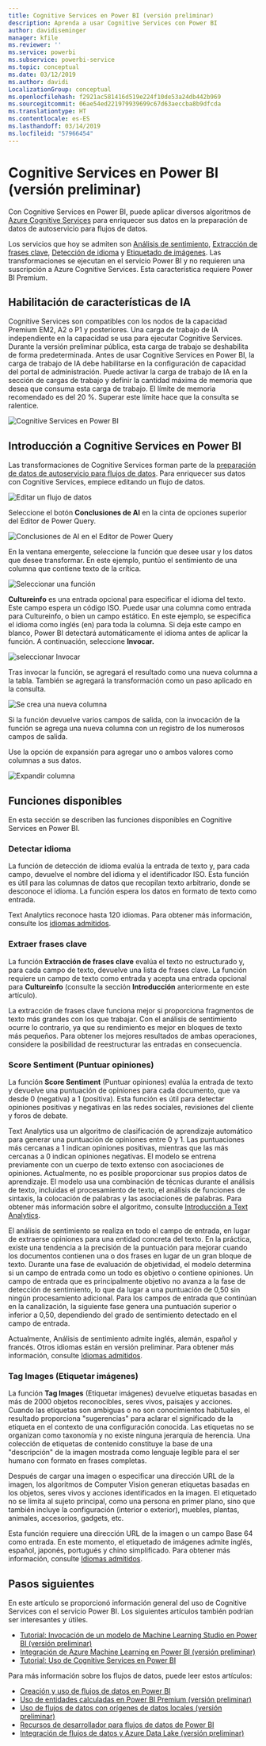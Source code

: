 ```yaml
---
title: Cognitive Services en Power BI (versión preliminar)
description: Aprenda a usar Cognitive Services con Power BI
author: davidiseminger
manager: kfile
ms.reviewer: ''
ms.service: powerbi
ms.subservice: powerbi-service
ms.topic: conceptual
ms.date: 03/12/2019
ms.author: davidi
LocalizationGroup: conceptual
ms.openlocfilehash: f2921ac581416d519e224f10de53a24db442b969
ms.sourcegitcommit: 06ae54ed221979939699c67d63aeccba8b9dfcda
ms.translationtype: HT
ms.contentlocale: es-ES
ms.lasthandoff: 03/14/2019
ms.locfileid: "57966454"
---
```

# <a name="cognitive-services-in-power-bi-preview"></a>Cognitive Services en Power BI (versión preliminar)

Con Cognitive Services en Power BI, puede aplicar diversos algoritmos de [Azure Cognitive Services](https://azure.microsoft.com/services/cognitive-services/) para enriquecer sus datos en la preparación de datos de autoservicio para flujos de datos.

Los servicios que hoy se admiten son [Análisis de sentimiento](https://docs.microsoft.com/azure/cognitive-services/text-analytics/how-tos/text-analytics-how-to-sentiment-analysis), [Extracción de frases clave](https://docs.microsoft.com/azure/cognitive-services/text-analytics/how-tos/text-analytics-how-to-keyword-extraction), [Detección de idioma](https://docs.microsoft.com/azure/cognitive-services/text-analytics/how-tos/text-analytics-how-to-language-detection) y [Etiquetado de imágenes](https://docs.microsoft.com/azure/cognitive-services/computer-vision/concept-tagging-images). Las transformaciones se ejecutan en el servicio Power BI y no requieren una suscripción a Azure Cognitive Services. Esta característica requiere Power BI Premium.

## <a name="enabling-ai-features"></a>**Habilitación de características de IA**

Cognitive Services son compatibles con los nodos de la capacidad Premium EM2, A2 o P1 y posteriores. Una carga de trabajo de IA independiente en la capacidad se usa para ejecutar Cognitive Services. Durante la versión preliminar pública, esta carga de trabajo se deshabilita de forma predeterminada. Antes de usar Cognitive Services en Power BI, la carga de trabajo de IA debe habilitarse en la configuración de capacidad del portal de administración. Puede activar la carga de trabajo de IA en la sección de cargas de trabajo y definir la cantidad máxima de memoria que desea que consuma esta carga de trabajo. El límite de memoria recomendado es del 20 %. Superar este límite hace que la consulta se ralentice.

![Cognitive Services en Power BI](media/service-cognitive-services/cognitive-services_01.png)

## <a name="getting-started-with-cognitive-services-in-power-bi"></a>**Introducción a Cognitive Services en Power BI**

Las transformaciones de Cognitive Services forman parte de la [preparación de datos de autoservicio para flujos de datos](https://powerbi.microsoft.com/blog/introducing-power-bi-data-prep-wtih-dataflows/). Para enriquecer sus datos con Cognitive Services, empiece editando un flujo de datos.

![Editar un flujo de datos](media/service-cognitive-services/cognitive-services_02.png)

Seleccione el botón **Conclusiones de AI** en la cinta de opciones superior del Editor de Power Query.

![Conclusiones de AI en el Editor de Power Query](media/service-cognitive-services/cognitive-services_03.png)

En la ventana emergente, seleccione la función que desee usar y los datos que desee transformar. En este ejemplo, puntúo el sentimiento de una columna que contiene texto de la crítica.

![Seleccionar una función](media/service-cognitive-services/cognitive-services_04.png)

**Cultureinfo** es una entrada opcional para especificar el idioma del texto. Este campo espera un código ISO. Puede usar una columna como entrada para Cultureinfo, o bien un campo estático. En este ejemplo, se especifica el idioma como inglés (en) para toda la columna. Si deja este campo en blanco, Power BI detectará automáticamente el idioma antes de aplicar la función. A continuación, seleccione **Invocar.**

![seleccionar Invocar](media/service-cognitive-services/cognitive-services_05.png)

Tras invocar la función, se agregará el resultado como una nueva columna a la tabla. También se agregará la transformación como un paso aplicado en la consulta.

![Se crea una nueva columna](media/service-cognitive-services/cognitive-services_06.png)

Si la función devuelve varios campos de salida, con la invocación de la función se agrega una nueva columna con un registro de los numerosos campos de salida.

Use la opción de expansión para agregar uno o ambos valores como columnas a sus datos.

![Expandir columna](media/service-cognitive-services/cognitive-services_07.png)

## <a name="available-functions"></a>**Funciones disponibles**

En esta sección se describen las funciones disponibles en Cognitive Services en Power BI.

### <a name="detect-language"></a>**Detectar idioma**

La función de detección de idioma evalúa la entrada de texto y, para cada campo, devuelve el nombre del idioma y el identificador ISO. Esta función es útil para las columnas de datos que recopilan texto arbitrario, donde se desconoce el idioma. La función espera los datos en formato de texto como entrada.

Text Analytics reconoce hasta 120 idiomas. Para obtener más información, consulte los [idiomas admitidos](https://docs.microsoft.com/azure/cognitive-services/text-analytics/text-analytics-supported-languages).

### <a name="extract-key-phrases"></a>**Extraer frases clave**

La función **Extracción de frases clave** evalúa el texto no estructurado y, para cada campo de texto, devuelve una lista de frases clave. La función requiere un campo de texto como entrada y acepta una entrada opcional para **Cultureinfo** (consulte la sección **Introducción** anteriormente en este artículo).

La extracción de frases clave funciona mejor si proporciona fragmentos de texto más grandes con los que trabajar. Con el análisis de sentimiento ocurre lo contrario, ya que su rendimiento es mejor en bloques de texto más pequeños. Para obtener los mejores resultados de ambas operaciones, considere la posibilidad de reestructurar las entradas en consecuencia.

### <a name="score-sentiment"></a>**Score Sentiment** (Puntuar opiniones)

La función **Score Sentiment** (Puntuar opiniones) evalúa la entrada de texto y devuelve una puntuación de opiniones para cada documento, que va desde 0 (negativa) a 1 (positiva). Esta función es útil para detectar opiniones positivas y negativas en las redes sociales, revisiones del cliente y foros de debate.

Text Analytics usa un algoritmo de clasificación de aprendizaje automático para generar una puntuación de opiniones entre 0 y 1. Las puntuaciones más cercanas a 1 indican opiniones positivas, mientras que las más cercanas a 0 indican opiniones negativas. El modelo se entrena previamente con un cuerpo de texto extenso con asociaciones de opiniones. Actualmente, no es posible proporcionar sus propios datos de aprendizaje. El modelo usa una combinación de técnicas durante el análisis de texto, incluidas el procesamiento de texto, el análisis de funciones de sintaxis, la colocación de palabras y las asociaciones de palabras. Para obtener más información sobre el algoritmo, consulte [Introducción a Text Analytics](https://blogs.technet.microsoft.com/machinelearning/2015/04/08/introducing-text-analytics-in-the-azure-ml-marketplace/).

El análisis de sentimiento se realiza en todo el campo de entrada, en lugar de extraerse opiniones para una entidad concreta del texto. En la práctica, existe una tendencia a la precisión de la puntuación para mejorar cuando los documentos contienen una o dos frases en lugar de un gran bloque de texto. Durante una fase de evaluación de objetividad, el modelo determina si un campo de entrada como un todo es objetivo o contiene opiniones. Un campo de entrada que es principalmente objetivo no avanza a la fase de detección de sentimiento, lo que da lugar a una puntuación de 0,50 sin ningún procesamiento adicional. Para los campos de entrada que continúan en la canalización, la siguiente fase genera una puntuación superior o inferior a 0,50, dependiendo del grado de sentimiento detectado en el campo de entrada.

Actualmente, Análisis de sentimiento admite inglés, alemán, español y francés. Otros idiomas están en versión preliminar. Para obtener más información, consulte [Idiomas admitidos](https://docs.microsoft.com/azure/cognitive-services/text-analytics/text-analytics-supported-languages).

### <a name="tag-images"></a>**Tag Images** (Etiquetar imágenes)

La función **Tag Images** (Etiquetar imágenes) devuelve etiquetas basadas en más de 2000 objetos reconocibles, seres vivos, paisajes y acciones. Cuando las etiquetas son ambiguas o no son conocimientos habituales, el resultado proporciona "sugerencias" para aclarar el significado de la etiqueta en el contexto de una configuración conocida. Las etiquetas no se organizan como taxonomía y no existe ninguna jerarquía de herencia. Una colección de etiquetas de contenido constituye la base de una "descripción" de la imagen mostrada como lenguaje legible para el ser humano con formato en frases completas.

Después de cargar una imagen o especificar una dirección URL de la imagen, los algoritmos de Computer Vision generan etiquetas basadas en los objetos, seres vivos y acciones identificados en la imagen. El etiquetado no se limita al sujeto principal, como una persona en primer plano, sino que también incluye la configuración (interior o exterior), muebles, plantas, animales, accesorios, gadgets, etc.

Esta función requiere una dirección URL de la imagen o un campo Base 64 como entrada. En este momento, el etiquetado de imágenes admite inglés, español, japonés, portugués y chino simplificado. Para obtener más información, consulte [Idiomas admitidos](https://docs.microsoft.com/rest/api/cognitiveservices/computervision/tagimage/tagimage#uri-parameters).

## <a name="next-steps"></a>Pasos siguientes

En este artículo se proporcionó información general del uso de Cognitive Services con el servicio Power BI. Los siguientes artículos también podrían ser interesantes y útiles. 

* [Tutorial: Invocación de un modelo de Machine Learning Studio en Power BI (versión preliminar)](service-tutorial-invoke-machine-learning-model.md)
* [Integración de Azure Machine Learning en Power BI (versión preliminar)](service-machine-learning-integration.md)
* [Tutorial: Uso de Cognitive Services en Power BI](service-tutorial-use-cognitive-services.md)


Para más información sobre los flujos de datos, puede leer estos artículos:
* [Creación y uso de flujos de datos en Power BI](service-dataflows-create-use.md)
* [Uso de entidades calculadas en Power BI Premium (versión preliminar)](service-dataflows-computed-entities-premium.md)
* [Uso de flujos de datos con orígenes de datos locales (versión preliminar)](service-dataflows-on-premises-gateways.md)
* [Recursos de desarrollador para flujos de datos de Power BI](service-dataflows-developer-resources.md)
* [Integración de flujos de datos y Azure Data Lake (versión preliminar)](service-dataflows-azure-data-lake-integration.md)